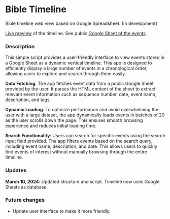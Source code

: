 # Bible Timeline
Bible timeline web view based on Google Spreadsheet. (In development)

[Live preview](https://samuelabyan.github.io/bible-timeline/) of the timeline. See public [Google Sheet of the events](https://docs.google.com/spreadsheets/d/e/2PACX-1vSxPSGsbzCKZ94OqW-YqdDkgVHHQFHqqqIthVMwkhlYaVqUL1CMMg9JapgIqUmx8hP6F9HvLHItW59Y/pubhtml).

### Description
This simple script provides a user-friendly interface to view events stored in a Google Sheet as a dynamic vertical timeline. This app is designed to efficiently display a large number of events in a chronological order, allowing users to explore and search through them easily.

**Data Fetching**: The app fetches event data from a public Google Sheet provided by the user. It parses the HTML content of the sheet to extract relevant event information such as sequence number, date, event name, description, and tags.

**Dynamic Loading**: To optimize performance and avoid overwhelming the user with a large dataset, the app dynamically loads events in batches of 20 as the user scrolls down the page. This ensures smooth browsing experience and reduces initial loading time.

**Search Functionality**: Users can search for specific events using the search input field provided. The app filters events based on the search query, including event name, description, and date. This allows users to quickly find events of interest without manually browsing through the entire timeline.

### Updates
**March 10, 2024**: Updated structure and script. Timeline now uses Google Sheets as database.

### Future changes
- Update user interface to make it more friendly.
